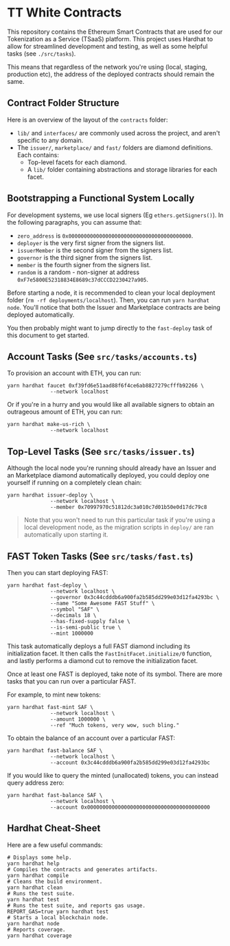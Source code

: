 # TT White Contracts

This repository contains the Ethereum Smart Contracts that are used for our Tokenization as a Service (TSaaS) platform.
This project uses Hardhat to allow for streamlined development and testing, as well as some helpful tasks (see `./src/tasks`).

This means that regardless of the network you're using (local, staging, production etc), the address of the deployed contracts should remain the same.

## Contract Folder Structure

Here is an overview of the layout of the `contracts` folder:

- `lib/` and `interfaces/` are commonly used across the project, and aren't specific to any domain.
- The `issuer/`, `marketplace/` and `fast/` folders are diamond definitions. Each contains:
  - Top-level facets for each diamond.
  - A `lib/` folder containing abstractions and storage libraries for each facet.

## Bootstrapping a Functional System Locally

For development systems, we use local signers (Eg `ethers.getSigners()`). In the following paragraphs, you can assume that:

- `zero_address` is `0x0000000000000000000000000000000000000000`.
- `deployer` is the very first signer from the signers list.
- `issuerMember` is the second signer from the signers list.
- `governor` is the third signer from the signers list.
- `member` is the fourth signer from the signers list.
- `random` is a random - non-signer at address `0xF7e5800E52318834E8689c37dCCCD2230427a905`.

Before starting a node, it is recommended to clean your local deployment folder (`rm -rf deployments/localhost`).
Then, you can run `yarn hardhat node`. You'll notice that both the Issuer and Marketplace contracts are being deployed automatically.

You then probably might want to jump directly to the `fast-deploy` task of this document to get started.

## Account Tasks (See `src/tasks/accounts.ts`)

To provision an account with ETH, you can run:

```shell
yarn hardhat faucet 0xf39fd6e51aad88f6f4ce6ab8827279cfffb92266 \
              --network localhost
```

Or if you're in a hurry and you would like all available signers to obtain an outrageous amount
of ETH, you can run:

```shell
yarn hardhat make-us-rich \
              --network localhost
```

## Top-Level Tasks (See `src/tasks/issuer.ts`)

Although the local node you're running should already have an Issuer and an Marketplace diamond automatically deployed, you could deploy one yourself if running on a completely clean chain:

```shell
yarn hardhat issuer-deploy \
              --network localhost \
              --member 0x70997970c51812dc3a010c7d01b50e0d17dc79c8
```

> Note that you won't need to run this particular task if you're using a local development node,
> as the migration scripts in `deploy/` are ran automatically upon starting it.

## FAST Token Tasks (See `src/tasks/fast.ts`)

Then you can start deploying FAST:

```shell
yarn hardhat fast-deploy \
              --network localhost \
              --governor 0x3c44cdddb6a900fa2b585dd299e03d12fa4293bc \
              --name "Some Awesome FAST Stuff" \
              --symbol "SAF" \
              --decimals 18 \
              --has-fixed-supply false \
              --is-semi-public true \
              --mint 1000000
```

This task automatically deploys a full FAST diamond including its initialization facet. It then calls the
`FastInitFacet.initialize/0` function, and lastly performs a diamond cut to remove the initialization facet.

Once at least one FAST is deployed, take note of its symbol. There are more tasks that you can run
over a particular FAST.

For example, to mint new tokens:

```shell
yarn hardhat fast-mint SAF \
              --network localhost \
              --amount 1000000 \
              --ref "Much tokens, very wow, such bling."
```

To obtain the balance of an account over a particular FAST:

```shell
yarn hardhat fast-balance SAF \
              --network localhost \
              --account 0x3c44cdddb6a900fa2b585dd299e03d12fa4293bc
```

If you would like to query the minted (unallocated) tokens, you can instead query address zero:

```shell
yarn hardhat fast-balance SAF \
              --network localhost \
              --account 0x0000000000000000000000000000000000000000
```

## Hardhat Cheat-Sheet

Here are a few useful commands:

```shell
# Displays some help.
yarn hardhat help
# Compiles the contracts and generates artifacts.
yarn hardhat compile
# Cleans the build environment.
yarn hardhat clean
# Runs the test suite.
yarn hardhat test
# Runs the test suite, and reports gas usage.
REPORT_GAS=true yarn hardhat test
# Starts a local blockchain node.
yarn hardhat node
# Reports coverage.
yarn hardhat coverage
```

